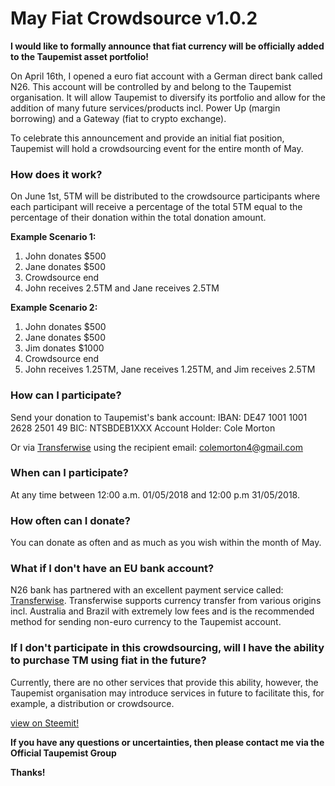 # May Fiat Crowdsource v1.0.2

__I would like to formally announce that fiat currency will be officially added to the Taupemist asset portfolio!__

On April 16th, I opened a euro fiat account with a German direct bank called N26. This account will be controlled by and belong to the Taupemist organisation. It will allow Taupemist to diversify its portfolio and allow for the addition of many future services/products incl. Power Up (margin borrowing) and a Gateway (fiat to crypto exchange).

To celebrate this announcement and provide an initial fiat position, Taupemist will hold a crowdsourcing event for the entire month of May. 

### How does it work?
On June 1st, 5TM will be distributed to the crowdsource participants where each participant will receive a percentage of the total 5TM equal to the percentage of their donation within the total donation amount.

__Example Scenario 1:__
1. John donates $500
2. Jane donates $500
3. Crowdsource end
4. John receives 2.5TM and Jane receives 2.5TM

__Example Scenario 2:__
1. John donates $500
2. Jane donates $500
3. Jim donates $1000
4. Crowdsource end
5. John receives 1.25TM, Jane receives 1.25TM, and Jim receives 2.5TM

### How can I participate?
Send your donation to Taupemist's bank account:
IBAN: DE47 1001 1001 2628 2501 49
BIC: NTSBDEB1XXX
Account Holder: Cole Morton

Or via [Transferwise](https://transferwise.com/) using the recipient email: colemorton4@gmail.com

### When can I participate?
At any time between 12:00 a.m. 01/05/2018 and 12:00 p.m 31/05/2018.

### How often can I donate?
You can donate as often and as much as you wish within the month of May.

### What if I don't have an EU bank account?
N26 bank has partnered with an excellent payment service called: [Transferwise](https://transferwise.com/). Transferwise supports currency transfer from various origins incl. Australia and Brazil with extremely low fees and is the recommended method for sending non-euro currency to the Taupemist account.

### If I don't participate in this crowdsourcing, will I have the ability to purchase TM using fiat in the future?
Currently, there are no other services that provide this ability, however, the Taupemist organisation may introduce services in future to facilitate this, for example, a distribution or crowdsource.

[view on Steemit!](https://steemit.com/taupemist/@cmorton/may-fiat-crowdsource?sort=new#comments)

**If you have any questions or uncertainties, then please contact me via the Official Taupemist Group**

**Thanks!**
